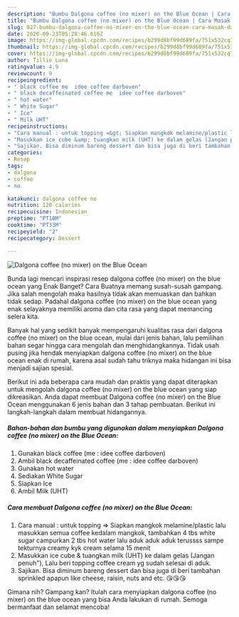 ```yaml
---
description: "Bumbu Dalgona coffee (no mixer) on the Blue Ocean | Cara Masak Dalgona coffee (no mixer) on the Blue Ocean Yang Sedap"
title: "Bumbu Dalgona coffee (no mixer) on the Blue Ocean | Cara Masak Dalgona coffee (no mixer) on the Blue Ocean Yang Sedap"
slug: 927-bumbu-dalgona-coffee-no-mixer-on-the-blue-ocean-cara-masak-dalgona-coffee-no-mixer-on-the-blue-ocean-yang-sedap
date: 2020-09-23T05:28:46.616Z
image: https://img-global.cpcdn.com/recipes/b299d8bf99d689fa/751x532cq70/dalgona-coffee-no-mixer-on-the-blue-ocean-foto-resep-utama.jpg
thumbnail: https://img-global.cpcdn.com/recipes/b299d8bf99d689fa/751x532cq70/dalgona-coffee-no-mixer-on-the-blue-ocean-foto-resep-utama.jpg
cover: https://img-global.cpcdn.com/recipes/b299d8bf99d689fa/751x532cq70/dalgona-coffee-no-mixer-on-the-blue-ocean-foto-resep-utama.jpg
author: Tillie Luna
ratingvalue: 4.9
reviewcount: 9
recipeingredient:
- " black coffee me  idee coffee darboven"
- " black decaffeinated coffee me  idee coffee darboven"
- " hot water"
- " White Sugar"
- " Ice"
- " Milk UHT"
recipeinstructions:
- "Cara manual : untuk topping =&gt; Siapkan mangkok melamine/plastic lalu masukkan semua coffee kedalam mangkok, tambahkan 4 tbs white sugar campurkan 2 tbs hot water lalu aduk aduk aduk terussss sampe tekturnya creamy kyk cream selama 15 menit"
- "Masukkan ice cube &amp; tuangkan milk (UHT) ke dalam gelas (Jangan penuh&#34;), Lalu beri topping coffee cream yg sudah selesai di aduk."
- "Sajikan. Bisa diminum bareng dessert dan bisa juga di beri tambahan sprinkled apapun like cheese, raisin, nuts and etc. 😘😘😘"
categories:
- Resep
tags:
- dalgona
- coffee
- no

katakunci: dalgona coffee no 
nutrition: 120 calories
recipecuisine: Indonesian
preptime: "PT18M"
cooktime: "PT33M"
recipeyield: "2"
recipecategory: Dessert

---
```



![Dalgona coffee (no mixer) on the Blue Ocean](https://img-global.cpcdn.com/recipes/b299d8bf99d689fa/751x532cq70/dalgona-coffee-no-mixer-on-the-blue-ocean-foto-resep-utama.jpg)

Bunda lagi mencari inspirasi resep dalgona coffee (no mixer) on the blue ocean yang Enak Banget? Cara Buatnya memang susah-susah gampang. Jika salah mengolah maka hasilnya tidak akan memuaskan dan bahkan tidak sedap. Padahal dalgona coffee (no mixer) on the blue ocean yang enak selayaknya memiliki aroma dan cita rasa yang dapat memancing selera kita.



Banyak hal yang sedikit banyak mempengaruhi kualitas rasa dari dalgona coffee (no mixer) on the blue ocean, mulai dari jenis bahan, lalu pemilihan bahan segar hingga cara mengolah dan menghidangkannya. Tidak usah pusing jika hendak menyiapkan dalgona coffee (no mixer) on the blue ocean enak di rumah, karena asal sudah tahu triknya maka hidangan ini bisa menjadi sajian spesial.


Berikut ini ada beberapa cara mudah dan praktis yang dapat diterapkan untuk mengolah dalgona coffee (no mixer) on the blue ocean yang siap dikreasikan. Anda dapat membuat Dalgona coffee (no mixer) on the Blue Ocean menggunakan 6 jenis bahan dan 3 tahap pembuatan. Berikut ini langkah-langkah dalam membuat hidangannya.

<!--inarticleads1-->

##### Bahan-bahan dan bumbu yang digunakan dalam menyiapkan Dalgona coffee (no mixer) on the Blue Ocean:

1. Gunakan  black coffee (me : idee coffee darboven)
1. Ambil  black decaffeinated coffee (me : idee coffee darboven)
1. Gunakan  hot water
1. Sediakan  White Sugar
1. Siapkan  Ice
1. Ambil  Milk (UHT)




<!--inarticleads2-->

##### Cara membuat Dalgona coffee (no mixer) on the Blue Ocean:

1. Cara manual : untuk topping =&gt; Siapkan mangkok melamine/plastic lalu masukkan semua coffee kedalam mangkok, tambahkan 4 tbs white sugar campurkan 2 tbs hot water lalu aduk aduk aduk terussss sampe tekturnya creamy kyk cream selama 15 menit
1. Masukkan ice cube &amp; tuangkan milk (UHT) ke dalam gelas (Jangan penuh&#34;), Lalu beri topping coffee cream yg sudah selesai di aduk.
1. Sajikan. Bisa diminum bareng dessert dan bisa juga di beri tambahan sprinkled apapun like cheese, raisin, nuts and etc. 😘😘😘




Gimana nih? Gampang kan? Itulah cara menyiapkan dalgona coffee (no mixer) on the blue ocean yang bisa Anda lakukan di rumah. Semoga bermanfaat dan selamat mencoba!
